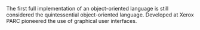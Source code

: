 The first full implementation of an object-oriented language is still considered the quintessential object-oriented language. Developed at Xerox PARC pioneered the use of graphical user interfaces.